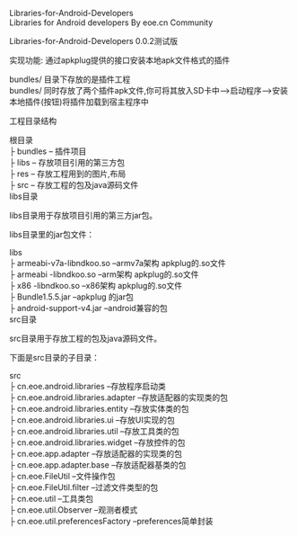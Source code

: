 <p>Libraries-for-Android-Developers <br>
Libraries for Android developers By eoe.cn Community</p>

<p>Libraries-for-Android-Developers 0.0.2测试版</p>

<p>实现功能: 通过apkplug提供的接口安装本地apk文件格式的插件</p>

<p>bundles/ 目录下存放的是插件工程 <br>
bundles/ 同时存放了两个插件apk文件,你可将其放入SD卡中–&gt;启动程序–&gt;安装本地插件(按钮)将插件加载到宿主程序中</p>

<p>工程目录结构</p>

<p>根目录 <br>
├ bundles – 插件项目  <br>
├ libs – 存放项目引用的第三方包  <br>
├ res – 存放工程用到的图片,布局  <br>
├ src – 存放工程的包及java源码文件 <br>
libs目录</p>

<p>libs目录用于存放项目引用的第三方jar包。</p>

<p>libs目录里的jar包文件：</p>

<p>libs <br>
├ armeabi-v7a-libndkoo.so –armv7a架构 apkplug的.so文件  <br>
├ armeabi -libndkoo.so –arm架构 apkplug的.so文件  <br>
├ x86 -libndkoo.so –x86架构 apkplug的.so文件  <br>
├ Bundle1.5.5.jar –apkplug 的jar包  <br>
├ android-support-v4.jar –android兼容的包 <br>
src目录</p>

<p>src目录用于存放工程的包及java源码文件。</p>

<p>下面是src目录的子目录：</p>

<p>src <br>
├ cn.eoe.android.libraries –存放程序启动类  <br>
├ cn.eoe.android.libraries.adapter –存放适配器的实现类的包  <br>
├ cn.eoe.android.libraries.entity –存放实体类的包  <br>
├ cn.eoe.android.libraries.ui –存放UI实现的包  <br>
├ cn.eoe.android.libraries.util –存放工具类的包  <br>
├ cn.eoe.android.libraries.widget –存放控件的包  <br>
├ cn.eoe.app.adapter –存放适配器的实现类的包  <br>
├ cn.eoe.app.adapter.base –存放适配器基类的包 <br>
├ cn.eoe.FileUtil –文件操作包  <br>
├ cn.eoe.FileUtil.filter –过滤文件类型的包  <br>
├ cn.eoe.util –工具类包 <br>
├ cn.eoe.util.Observer –观测者模式 <br>
├ cn.eoe.util.preferencesFactory –preferences简单封装</p>
